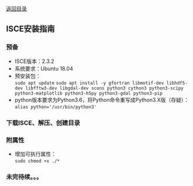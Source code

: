 [返回目录](../../catalogue.md)
## ISCE安装指南
### 预备
+ ISCE版本：2.3.2
+ 系统要求：Ubuntu 18.04
+ 预安装包：  
  `sudo apt update`
  `sudo apt install -y gfortran libmotif-dev libhdf5-dev libfftw3-dev libgdal-dev scons python3 cython3 python3-scipy python3-matplotlib python3-h5py python3-gdal python3-pip`  
+ python版本要求为Python3.6，将Python命令重写成Python3.X版（存疑）：  
  `alias python='/usr/bin/python3'`
### 下载ISCE、解压、创建目录
### 
### 附属性
+ 增加可执行属性：  
  `sudo chmod +x ./*`
### 未完待续。。。  